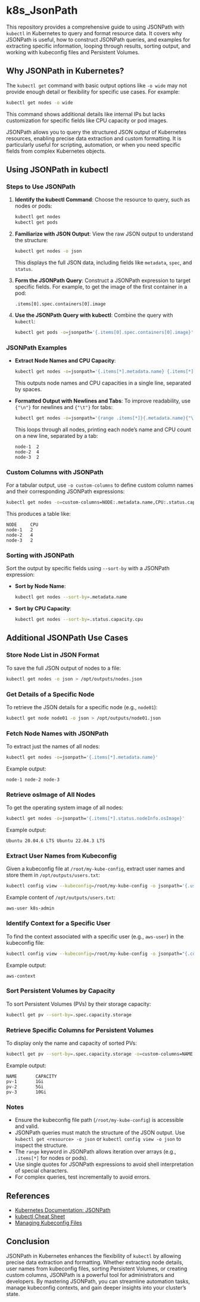 # k8s_JsonPath

This repository provides a comprehensive guide to using JSONPath with `kubectl` in Kubernetes to query and format resource data. It covers why JSONPath is useful, how to construct JSONPath queries, and examples for extracting specific information, looping through results, sorting output, and working with kubeconfig files and Persistent Volumes.

## Why JSONPath in Kubernetes?

The `kubectl get` command with basic output options like `-o wide` may not provide enough detail or flexibility for specific use cases. For example:
```bash
kubectl get nodes -o wide
```
This command shows additional details like internal IPs but lacks customization for specific fields like CPU capacity or pod images.

JSONPath allows you to query the structured JSON output of Kubernetes resources, enabling precise data extraction and custom formatting. It is particularly useful for scripting, automation, or when you need specific fields from complex Kubernetes objects.

## Using JSONPath in kubectl

### Steps to Use JSONPath

1. **Identify the kubectl Command**:
   Choose the resource to query, such as nodes or pods:
   ```bash
   kubectl get nodes
   kubectl get pods
   ```

2. **Familiarize with JSON Output**:
   View the raw JSON output to understand the structure:
   ```bash
   kubectl get nodes -o json
   ```
   This displays the full JSON data, including fields like `metadata`, `spec`, and `status`.

3. **Form the JSONPath Query**:
   Construct a JSONPath expression to target specific fields. For example, to get the image of the first container in a pod:
   ```text
   .items[0].spec.containers[0].image
   ```

4. **Use the JSONPath Query with kubectl**:
   Combine the query with `kubectl`:
   ```bash
   kubectl get pods -o=jsonpath='{.items[0].spec.containers[0].image}'
   ```

### JSONPath Examples

- **Extract Node Names and CPU Capacity**:
   ```bash
   kubectl get nodes -o=jsonpath='{.items[*].metadata.name} {.items[*].status.capacity.cpu}'
   ```
   This outputs node names and CPU capacities in a single line, separated by spaces.

- **Formatted Output with Newlines and Tabs**:
   To improve readability, use `{"\n"}` for newlines and `{"\t"}` for tabs:
   ```bash
   kubectl get nodes -o=jsonpath='{range .items[*]}{.metadata.name}{"\t"}{.status.capacity.cpu}{"\n"}{end}'
   ```
   This loops through all nodes, printing each node’s name and CPU count on a new line, separated by a tab:
   ```
   node-1  2
   node-2  4
   node-3  2
   ```

### Custom Columns with JSONPath

For a tabular output, use `-o custom-columns` to define custom column names and their corresponding JSONPath expressions:
```bash
kubectl get nodes -o=custom-columns=NODE:.metadata.name,CPU:.status.capacity.cpu
```
This produces a table like:
```
NODE     CPU
node-1   2
node-2   4
node-3   2
```

### Sorting with JSONPath

Sort the output by specific fields using `--sort-by` with a JSONPath expression:
- **Sort by Node Name**:
  ```bash
  kubectl get nodes --sort-by=.metadata.name
  ```
- **Sort by CPU Capacity**:
  ```bash
  kubectl get nodes --sort-by=.status.capacity.cpu
  ```

## Additional JSONPath Use Cases

### Store Node List in JSON Format
To save the full JSON output of nodes to a file:
```bash
kubectl get nodes -o json > /opt/outputs/nodes.json
```

### Get Details of a Specific Node
To retrieve the JSON details for a specific node (e.g., `node01`):
```bash
kubectl get node node01 -o json > /opt/outputs/node01.json
```

### Fetch Node Names with JSONPath
To extract just the names of all nodes:
```bash
kubectl get nodes -o=jsonpath='{.items[*].metadata.name}'
```
Example output:
```
node-1 node-2 node-3
```

### Retrieve osImage of All Nodes
To get the operating system image of all nodes:
```bash
kubectl get nodes -o=jsonpath='{.items[*].status.nodeInfo.osImage}'
```
Example output:
```
Ubuntu 20.04.6 LTS Ubuntu 22.04.3 LTS
```

### Extract User Names from Kubeconfig
Given a kubeconfig file at `/root/my-kube-config`, extract user names and store them in `/opt/outputs/users.txt`:
```bash
kubectl config view --kubeconfig=/root/my-kube-config -o jsonpath='{.users[*].name}' > /opt/outputs/users.txt
```
Example content of `/opt/outputs/users.txt`:
```
aws-user k8s-admin
```

### Identify Context for a Specific User
To find the context associated with a specific user (e.g., `aws-user`) in the kubeconfig file:
```bash
kubectl config view --kubeconfig=/root/my-kube-config -o jsonpath="{.contexts[?(@.context.user=='aws-user')].name}"
```
Example output:
```
aws-context
```

### Sort Persistent Volumes by Capacity
To sort Persistent Volumes (PVs) by their storage capacity:
```bash
kubectl get pv --sort-by=.spec.capacity.storage
```

### Retrieve Specific Columns for Persistent Volumes
To display only the name and capacity of sorted PVs:
```bash
kubectl get pv --sort-by=.spec.capacity.storage -o=custom-columns=NAME:.metadata.name,CAPACITY:.spec.capacity.storage
```
Example output:
```
NAME       CAPACITY
pv-1       1Gi
pv-2       5Gi
pv-3       10Gi
```

### Notes
- Ensure the kubeconfig file path (`/root/my-kube-config`) is accessible and valid.
- JSONPath queries must match the structure of the JSON output. Use `kubectl get <resource> -o json` or `kubectl config view -o json` to inspect the structure.
- The `range` keyword in JSONPath allows iteration over arrays (e.g., `.items[*]` for nodes or pods).
- Use single quotes for JSONPath expressions to avoid shell interpretation of special characters.
- For complex queries, test incrementally to avoid errors.

## References
- [Kubernetes Documentation: JSONPath](https://kubernetes.io/docs/reference/kubectl/jsonpath/)
- [kubectl Cheat Sheet](https://kubernetes.io/docs/reference/kubectl/cheatsheet/)
- [Managing Kubeconfig Files](https://kubernetes.io/docs/concepts/configuration/organize-cluster-access-kubeconfig/)

## Conclusion
JSONPath in Kubernetes enhances the flexibility of `kubectl` by allowing precise data extraction and formatting. Whether extracting node details, user names from kubeconfig files, sorting Persistent Volumes, or creating custom columns, JSONPath is a powerful tool for administrators and developers. By mastering JSONPath, you can streamline automation tasks, manage kubeconfig contexts, and gain deeper insights into your cluster’s state.
